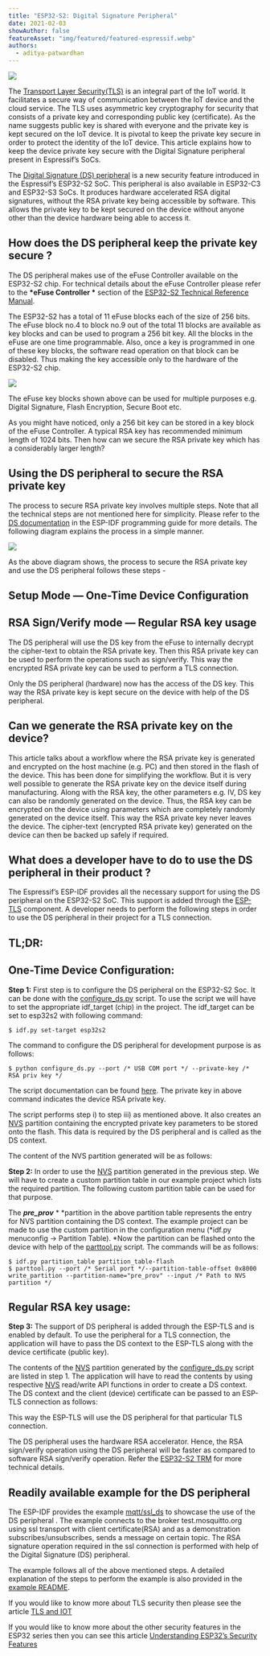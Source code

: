 ```yaml
---
title: "ESP32-S2: Digital Signature Peripheral"
date: 2021-02-03
showAuthor: false
featureAsset: "img/featured/featured-espressif.webp"
authors:
  - aditya-patwardhan
---
```

![](img/esps-1.webp)

The [Transport Layer Security(TLS)](https://en.wikipedia.org/wiki/Transport_Layer_Security) is an integral part of the IoT world. It facilitates a secure way of communication between the IoT device and the cloud service. The TLS uses asymmetric key cryptography for security that consists of a private key and corresponding public key (certificate). As the name suggests public key is shared with everyone and the private key is kept secured on the IoT device. It is pivotal to keep the private key secure in order to protect the identity of the IoT device. This article explains how to keep the device private key secure with the Digital Signature peripheral present in Espressif’s SoCs.

The [Digital Signature (DS) peripheral](https://docs.espressif.com/projects/esp-idf/en/latest/esp32s2/api-reference/peripherals/ds.html) is a new security feature introduced in the Espressif’s ESP32-S2 SoC. This peripheral is also available in ESP32-C3 and ESP32-S3 SoCs. It produces hardware accelerated RSA digital signatures, without the RSA private key being accessible by software. This allows the private key to be kept secured on the device without anyone other than the device hardware being able to access it.

## How does the DS peripheral keep the private key secure ?

The DS peripheral makes use of the eFuse Controller available on the ESP32-S2 chip. For technical details about the eFuse Controller please refer to the __*eFuse Controller *__ section of the [ESP32-S2 Technical Reference Manual](https://www.espressif.com/sites/default/files/documentation/esp32-s2_technical_reference_manual_en.pdf).

The ESP32-S2 has a total of 11 eFuse blocks each of the size of 256 bits. The eFuse block no.4 to block no.9 out of the total 11 blocks are available as key blocks and can be used to program a 256 bit key. All the blocks in the eFuse are one time programmable. Also, once a key is programmed in one of these key blocks, the software read operation on that block can be disabled. Thus making the key accessible only to the hardware of the ESP32-S2 chip.

![](img/esps-2.webp)

The eFuse key blocks shown above can be used for multiple purposes e.g. Digital Signature, Flash Encryption, Secure Boot etc.

As you might have noticed, only a 256 bit key can be stored in a key block of the eFuse Controller. A typical RSA key has recommended minimum length of 1024 bits. Then how can we secure the RSA private key which has a considerably larger length?

## Using the DS peripheral to secure the RSA private key

The process to secure RSA private key involves multiple steps. Note that all the technical steps are not mentioned here for simplicity. Please refer to the [DS documentation](https://docs.espressif.com/projects/esp-idf/en/latest/esp32s2/api-reference/peripherals/ds.html) in the ESP-IDF programming guide for more details. The following diagram explains the process in a simple manner.

![](img/esps-3.webp)

As the above diagram shows, the process to secure the RSA private key and use the DS peripheral follows these steps -

## Setup Mode — One-Time Device Configuration

## RSA Sign/Verify mode — Regular RSA key usage

The DS peripheral will use the DS key from the eFuse to internally decrypt the cipher-text to obtain the RSA private key. Then this RSA private key can be used to perform the operations such as sign/verify. This way the encrypted RSA private key can be used to perform a TLS connection.

Only the DS peripheral (hardware) now has the access of the DS key. This way the RSA private key is kept secure on the device with help of the DS peripheral.

## Can we generate the RSA private key on the device?

This article talks about a workflow where the RSA private key is generated and encrypted on the host machine (e.g. PC) and then stored in the flash of the device. This has been done for simplifying the workflow. But it is very well possible to generate the RSA private key on the device itself during manufacturing. Along with the RSA key, the other parameters e.g. IV, DS key can also be randomly generated on the device. Thus, the RSA key can be encrypted on the device using parameters which are completely randomly generated on the device itself. This way the RSA private key never leaves the device. The cipher-text (encrypted RSA private key) generated on the device can then be backed up safely if required.

## What does a developer have to do to use the DS peripheral in their product ?

The Espressif’s ESP-IDF provides all the necessary support for using the DS peripheral on the ESP32-S2 SoC. This support is added through the [ESP-TLS](https://docs.espressif.com/projects/esp-idf/en/latest/esp32s2/api-reference/protocols/esp_tls.html#digital-signature-with-esp-tls) component. A developer needs to perform the following steps in order to use the DS peripheral in their project for a TLS connection.

## TL;DR:

## One-Time Device Configuration:

__Step 1:__  First step is to configure the DS peripheral on the ESP32-S2 Soc. It can be done with the [configure_ds.py](https://github.com/espressif/esp-idf/blob/master/examples/protocols/mqtt/ssl_ds/configure_ds.py) script. To use the script we will have to set the appropriate idf_target (chip) in the project. The idf_target can be set to esp32s2 with following command:

```
$ idf.py set-target esp32s2
```

The command to configure the DS peripheral for development purpose is as follows:

```
$ python configure_ds.py --port /* USB COM port */ --private-key /* RSA priv key */
```

The script documentation can be found [here](https://github.com/espressif/esp-idf/blob/master/examples/protocols/mqtt/ssl_ds/README.md). The private key in above command indicates the device RSA private key.

The script performs step i) to step iii) as mentioned above. It also creates an [NVS](https://docs.espressif.com/projects/esp-idf/en/latest/esp32s2/api-reference/storage/nvs_flash.html) partition containing the encrypted private key parameters to be stored onto the flash. This data is required by the DS peripheral and is called as the DS context.

The content of the NVS partition generated will be as follows:

__Step 2:__  In order to use the [NVS](https://docs.espressif.com/projects/esp-idf/en/latest/esp32s2/api-reference/storage/nvs_flash.html) partition generated in the previous step. We will have to create a custom partition table in our example project which lists the required partition. The following custom partition table can be used for that purpose.

The __*pre_prov*__ * *partition in the above partition table represents the entry for NVS partition containing the DS context. The example project can be made to use the custom partition in the configuration menu (*idf.py menuconfig -> Partition Table). *Now the partition can be flashed onto the device with help of the [parttool.py](https://docs.espressif.com/projects/esp-idf/en/latest/esp32/api-guides/partition-tables.html#partition-tool-parttool-py) script. The commands will be as follows:

```
$ idf.py partition_table partition_table-flash
$ parttool.py --port /* Serial port */--partition-table-offset 0x8000 write_partition --partition-name="pre_prov" --input /* Path to NVS partition */
```

## Regular RSA key usage:

__Step 3:__  The support of DS peripheral is added through the ESP-TLS and is enabled by default. To use the peripheral for a TLS connection, the application will have to pass the DS context to the ESP-TLS along with the device certificate (public key).

The contents of the [NVS](https://docs.espressif.com/projects/esp-idf/en/latest/esp32s2/api-reference/storage/nvs_flash.html) partition generated by the [configure_ds.py](https://github.com/espressif/esp-idf/blob/master/examples/protocols/mqtt/ssl_ds/configure_ds.py) script are listed in step 1. The application will have to read the contents by using respective [NVS](https://docs.espressif.com/projects/esp-idf/en/latest/esp32s2/api-reference/storage/nvs_flash.html) read/write API functions in order to create a DS context. The DS context and the client (device) certificate can be passed to an ESP-TLS connection as follows:

This way the ESP-TLS will use the DS peripheral for that particular TLS connection.

The DS peripheral uses the hardware RSA accelerator. Hence, the RSA sign/verify operation using the DS peripheral will be faster as compared to software RSA sign/verify operation. Refer the [ESP32-S2 TRM](https://www.espressif.com/sites/default/files/documentation/esp32-s2_technical_reference_manual_en.pdf) for more technical details.

## Readily available example for the DS peripheral

The ESP-IDF provides the example [mqtt/ssl_ds](https://github.com/espressif/esp-idf/tree/master/examples/protocols/mqtt/ssl_ds) to showcase the use of the DS peripheral . The example connects to the broker test.mosquitto.org using ssl transport with client certificate(RSA) and as a demonstration subscribes/unsubscribes, sends a message on certain topic. The RSA signature operation required in the ssl connection is performed with help of the Digital Signature (DS) peripheral.

The example follows all of the above mentioned steps. A detailed explanation of the steps to perform the example is also provided in the [example README](https://github.com/espressif/esp-idf/blob/master/examples/protocols/mqtt/ssl_ds/README.md).

If you would like to know more about TLS security then please see the article [TLS and IOT](https://medium.com/the-esp-journal/esp32-tls-transport-layer-security-and-iot-devices-3ac93511f6d8)

If you would like to know more about the other security features in the ESP32 series then you can see this article [Understanding ESP32’s Security Features](https://medium.com/the-esp-journal/understanding-esp32s-security-features-14483e465724)
